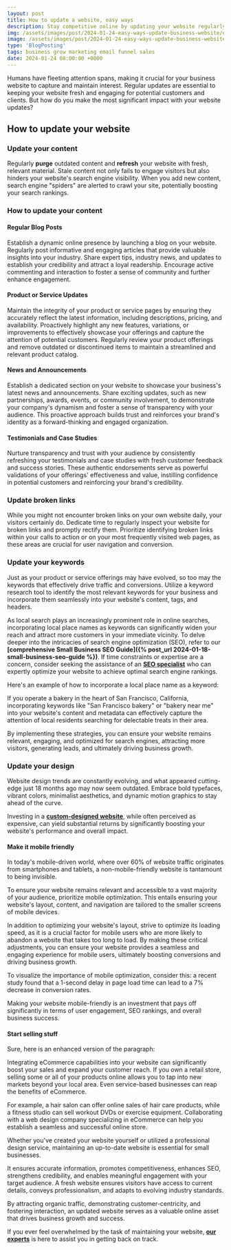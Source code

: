 ```yaml
---
layout: post
title: How to update a website, easy ways
description: Stay competitive online by updating your website regularly. Ensure user-friendliness and relevance with these simple yet impactful strategies.
img: /assets/images/post/2024-01-24-easy-ways-update-business-website/easy-ways-update-business-website.jpg
image: /assets/images/post/2024-01-24-easy-ways-update-business-website/easy-ways-update-business-website.jpg
type: 'BlogPosting'
tags: business grow marketing email funnel sales
date: 2024-01-24 08:00:00 +0000 
---
```


Humans have fleeting attention spans, making it crucial for your business website to capture and maintain interest. Regular updates are essential to keeping your website fresh and engaging for potential customers and clients. But how do you make the most significant impact with your website updates?

## How to update your website
### Update your content
Regularly **purge** outdated content and **refresh** your website with fresh, relevant material. Stale content not only fails to engage visitors but also hinders your website's search engine visibility. When you add new content, search engine "spiders" are alerted to crawl your site, potentially boosting your search rankings.

### How to update your content
#### Regular Blog Posts
Establish a dynamic online presence by launching a blog on your website. Regularly post informative and engaging articles that provide valuable insights into your industry. Share expert tips, industry news, and updates to establish your credibility and attract a loyal readership. Encourage active commenting and interaction to foster a sense of community and further enhance engagement.

#### Product or Service Updates
Maintain the integrity of your product or service pages by ensuring they accurately reflect the latest information, including descriptions, pricing, and availability. Proactively highlight any new features, variations, or improvements to effectively showcase your offerings and capture the attention of potential customers. Regularly review your product offerings and remove outdated or discontinued items to maintain a streamlined and relevant product catalog.

#### News and Announcements
Establish a dedicated section on your website to showcase your business's latest news and announcements. Share exciting updates, such as new partnerships, awards, events, or community involvement, to demonstrate your company's dynamism and foster a sense of transparency with your audience. This proactive approach builds trust and reinforces your brand's identity as a forward-thinking and engaged organization.

#### Testimonials and Case Studies
Nurture transparency and trust with your audience by consistently refreshing your testimonials and case studies with fresh customer feedback and success stories. These authentic endorsements serve as powerful validations of your offerings' effectiveness and value, instilling confidence in potential customers and reinforcing your brand's credibility.

### Update broken links
While you might not encounter broken links on your own website daily, your visitors certainly do. Dedicate time to regularly inspect your website for broken links and promptly rectify them. Prioritize identifying broken links within your calls to action or on your most frequently visited web pages, as these areas are crucial for user navigation and conversion.

### Update your keywords
Just as your product or service offerings may have evolved, so too may the keywords that effectively drive traffic and conversions. Utilize a keyword research tool to identify the most relevant keywords for your business and incorporate them seamlessly into your website's content, tags, and headers.

As local search plays an increasingly prominent role in online searches, incorporating local place names as keywords can significantly widen your reach and attract more customers in your immediate vicinity. To delve deeper into the intricacies of search engine optimization (SEO), refer to our **[comprehensive Small Business SEO Guide]({% post_url 2024-01-18-small-business-seo-guide %})**. If time constraints or expertise are a concern, consider seeking the assistance of an **[SEO specialist](https://www.fiverr.com/officialtrento)** who can expertly optimize your website to achieve optimal search engine rankings.

Here's an example of how to incorporate a local place name as a keyword:

If you operate a bakery in the heart of San Francisco, California, incorporating keywords like "San Francisco bakery" or "bakery near me" into your website's content and metadata can effectively capture the attention of local residents searching for delectable treats in their area.

By implementing these strategies, you can ensure your website remains relevant, engaging, and optimized for search engines, attracting more visitors, generating leads, and ultimately driving business growth.

### Update your design
Website design trends are constantly evolving, and what appeared cutting-edge just 18 months ago may now seem outdated. Embrace bold typefaces, vibrant colors, minimalist aesthetics, and dynamic motion graphics to stay ahead of the curve. 

Investing in a **[custom-designed website](https://www.fiverr.com/officialtrento/design-redesign-develop-a-business-website-with-html-css)**, while often perceived as expensive, can yield substantial returns by significantly boosting your website's performance and overall impact.

#### Make it mobile friendly
In today's mobile-driven world, where over 60% of website traffic originates from smartphones and tablets, a non-mobile-friendly website is tantamount to being invisible.

To ensure your website remains relevant and accessible to a vast majority of your audience, prioritize mobile optimization. This entails ensuring your website's layout, content, and navigation are tailored to the smaller screens of mobile devices.

In addition to optimizing your website's layout, strive to optimize its loading speed, as it is a crucial factor for mobile users who are more likely to abandon a website that takes too long to load. By making these critical adjustments, you can ensure your website provides a seamless and engaging experience for mobile users, ultimately boosting conversions and driving business growth.

To visualize the importance of mobile optimization, consider this: a recent study found that a 1-second delay in page load time can lead to a 7% decrease in conversion rates.

Making your website mobile-friendly is an investment that pays off significantly in terms of user engagement, SEO rankings, and overall business success.

#### Start selling stuff
Sure, here is an enhanced version of the paragraph:

Integrating eCommerce capabilities into your website can significantly boost your sales and expand your customer reach. If you own a retail store, selling some or all of your products online allows you to tap into new markets beyond your local area. Even service-based businesses can reap the benefits of eCommerce. 

For example, a hair salon can offer online sales of hair care products, while a fitness studio can sell workout DVDs or exercise equipment. Collaborating with a web design company specializing in eCommerce can help you establish a seamless and successful online store.

Whether you've created your website yourself or utilized a professional design service, maintaining an up-to-date website is essential for small businesses. 

It ensures accurate information, promotes competitiveness, enhances SEO, strengthens credibility, and enables meaningful engagement with your target audience. A fresh website ensures visitors have access to current details, conveys professionalism, and adapts to evolving industry standards. 

By attracting organic traffic, demonstrating customer-centricity, and fostering interaction, an updated website serves as a valuable online asset that drives business growth and success. 

If you ever feel overwhelmed by the task of maintaining your website, **[our experts](https://www.fiverr.com/officialtrento)** is here to assist you in getting back on track.
